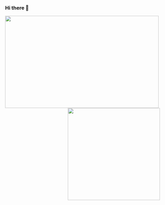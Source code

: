 ### Hi there 👋

<!--
**ConnerWK/ConnerWK** is a ✨ _special_ ✨ repository because its `README.md` (this file) appears on your GitHub profile.

Here are some ideas to get you started:

- 🔭 I’m currently working on ...
- 🌱 I’m currently learning ...
- 👯 I’m looking to collaborate on ...
- 🤔 I’m looking for help with ...
- 💬 Ask me about ...
- 📫 How to reach me: ...
- 😄 Pronouns: ...
- ⚡ Fun fact: ...
-->

<!-- ![Github stats](https://github-readme-stats.vercel.app/api?username=ConnerWK&show_icons=true&hide_border=true&count_private=true)

![Top Langs](https://github-readme-stats.vercel.app/api/top-langs/?username=ConnerWK&count_private=true) -->


<!-- <img src="https://github-readme-stats.vercel.app/api?username=ConnerWK&show_icons=true&hide_border=true&count_private=true" align="left" >

<img src="https://github-readme-stats.vercel.app/api/top-langs/?username=ConnerWK&count_private=true" align="right" > -->

<a>
  <img align="left" width="500" height="300" src="https://github-readme-stats.vercel.app/api?username=ConnerWK&show_icons=true&hide_border=true&count_private=true&hide=prs" />
  <img align="right" width="300" height="300" src="https://github-readme-stats.vercel.app/api/top-langs/?username=ConnerWK&count_private=true" />
</a>
